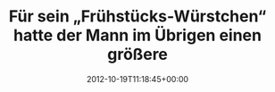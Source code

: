 ---
retweeted: false
source: <a href="http://termtter.org/" rel="nofollow">Termtter</a>
entities:
  hashtags: []
  symbols: []
  user_mentions: []
  urls:
  - url: http://t.co/gxIj39Js
    expanded_url: http://www.polizei.sachsen.de/zentral/18767.htm
    display_url: polizei.sachsen.de/zentral/18767.…
    indices:
    - '97'
    - '117'
display_text_range:
- '0'
- '117'
favorite_count: '3'
id_str: '259252240005619712'
truncated: false
retweet_count: '1'
id: '259252240005619712'
possibly_sensitive: false
created_at: Fri Oct 19 11:18:45 +0000 2012
favorited: false
full_text: Für sein „Frühstücks-Würstchen“ hatte der Mann im Übrigen einen größeren
  Becher Senf an Bord […]
lang: de
quote_url: http://www.polizei.sachsen.de/zentral/18767.htm
tags:
- pesos/twitter
date: '2012-10-19T11:18:45+00:00'
src: https://twitter.com/bascht/status/259252240005619712
original_url: https://twitter.com/bascht/status/259252240005619712
type: twitter_tweet
text: Für sein „Frühstücks-Würstchen“ hatte der Mann im Übrigen einen größeren Becher
  Senf an Bord […]
title: Für sein „Frühstücks-Würstchen“ hatte der Mann im Übrigen einen größere

---